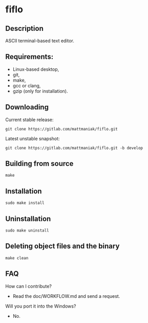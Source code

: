 # fiflo

## Description
ASCII terminal-based text editor.

## Requirements:
- Linux-based desktop,
- git,
- make,
- gcc or clang,
- gzip (only for installation).

## Downloading
Current stable release:
```
git clone https://gitlab.com/mattmaniak/fiflo.git
```
Latest unstable snapshot:
```
git clone https://gitlab.com/mattmaniak/fiflo.git -b develop
```

## Building from source
```
make
```

## Installation
```
sudo make install
```

## Uninstallation
```
sudo make uninstall
```

## Deleting object files and the binary
```
make clean
```

## FAQ
How can I contribute?
- Read the doc/WORKFLOW.md and send a request.

Will you port it into the Windows?
- No.

